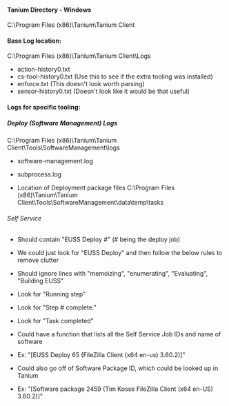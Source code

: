 #### Tanium Directory - Windows
C:\Program Files (x86)\Tanium\Tanium Client

#### Base Log location:
C:\Program Files (x86)\Tanium\Tanium Client\Logs
 - action-history0.txt
 - cs-tool-history0.txt (Use this to see if the extra tooling was installed)
 - enforce.txt (This doesn't look worth parsing)
 - sensor-history0.txt (Doesn't look like it would be that useful)


#### Logs for specific tooling:
##### Deploy (Software Management) Logs
C:\Program Files (x86)\Tanium\Tanium Client\Tools\SoftwareManagement\logs
 - software-management.log
 - subprocess.log 

 - Location of Deployment package files
C:\Program Files (x86)\Tanium\Tanium Client\Tools\SoftwareManagement\data\temp\tasks

###### Self Service
 - Should contain "EUSS Deploy #" (# being the deploy job)
 - We could just look for "EUSS Deploy" and then follow the below rules to remove clutter
 - Should ignore lines with "memoizing", "enumerating", "Evaluating", "Building EUSS"

 - Look for "Running step"
 - Look for "Step # complete."
 - Look for "Task completed"

 - Could have a function that lists all the Self Service Job IDs and name of software
 - Ex: "[EUSS Deploy 65 (FileZilla Client (x64 en-us) 3.60.2)]"
 - Could also go off of Software Package ID, which could be looked up in Tanium
 - Ex: "[Software package 2459 (Tim Kosse FileZilla Client (x64 en-US) 3.60.2)]"


